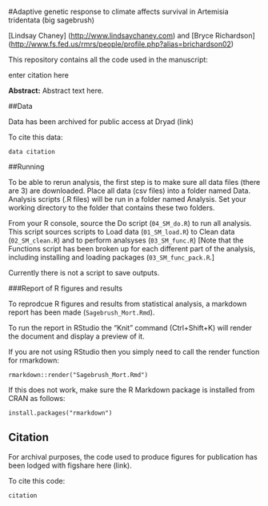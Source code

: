 #Adaptive genetic response to climate affects survival in Artemisia tridentata (big sagebrush)

[Lindsay Chaney] (http://www.lindsaychaney.com) and [Bryce Richardson] (http://www.fs.fed.us/rmrs/people/profile.php?alias=brichardson02)

This repository contains all the code used in the manuscript:

enter citation here

**Abstract:** Abstract text here.

##Data

Data has been archived for public access at Dryad (link)

To cite this data:

```
data citation
```

##Running

To be able to rerun analysis, the first step is to make sure all data files (there are 3) are downloaded.
Place all data (csv files) into a folder named Data. Analysis scripts (.R files) will
be run in a folder named Analysis. Set your working directory to the folder that contains these two folders.

From your R console, source the Do script (`04_SM_do.R`) to run all analysis.
This script sources scripts to Load data (`01_SM_load.R`) to Clean data (`02_SM_clean.R`) and 
to perform analsyses (`03_SM_func.R`) [Note that the Functions script has been broken up for each 
different part of the analysis, including installing and loading packages (`03_SM_func_pack.R`.]

Currently there is not a script to save outputs.

###Report of R figures and results

To reprodcue R figures and results from statistical analysis, a markdown report has been made (`Sagebrush_Mort.Rmd`).

To run the report in RStudio the “Knit” command (Ctrl+Shift+K) will render the document and display a preview of it.

If you are not using RStudio then you simply need to call the render function for rmarkdown:

```
rmarkdown::render("Sagebrush_Mort.Rmd")
```

If this does not work, make sure the R Markdown package is installed from CRAN as follows:

```
install.packages("rmarkdown")
```

## Citation

For archival purposes, the code used to produce figures for publication has been lodged with figshare here (link).

To cite this code:

```
citation
```
